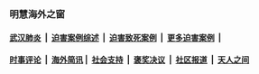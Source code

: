
### 明慧海外之窗

####  [武汉肺炎](indexes/365.md?t=07091900) &nbsp;|&nbsp;  [迫害案例综述](indexes/328.md?t=07091900) &nbsp;|&nbsp; [迫害致死案例](indexes/277.md?t=07091900)  &nbsp;|&nbsp; [更多迫害案例](indexes/81.md?t=07091900)  &nbsp;|&nbsp; 
####  [时事评论](indexes/19.md?t=07091900) &nbsp;|&nbsp; [海外简讯](indexes/245.md?t=07091900)&nbsp;|&nbsp;  [社会支持](indexes/140.md?t=07091900) &nbsp;|&nbsp; [褒奖决议](indexes/282.md?t=07091900) &nbsp;|&nbsp; [社区报道](indexes/91.md?t=07091900)  &nbsp;|&nbsp; [天人之间](indexes/78.md?t=07091900) 

